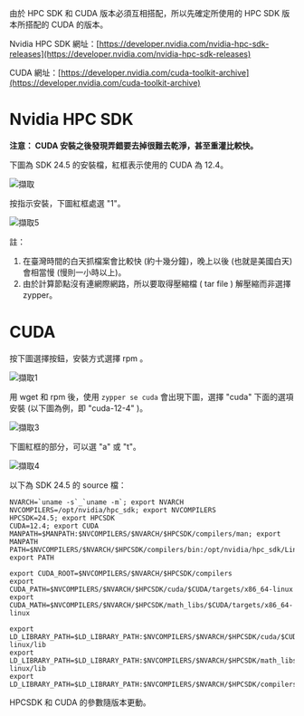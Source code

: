 由於 HPC SDK 和 CUDA 版本必須互相搭配，所以先確定所使用的 HPC SDK 版本所搭配的 CUDA 的版本。

Nvidia HPC SDK 網址：[https://developer.nvidia.com/nvidia-hpc-sdk-releases](https://developer.nvidia.com/nvidia-hpc-sdk-releases)

CUDA 網址：[https://developer.nvidia.com/cuda-toolkit-archive](https://developer.nvidia.com/cuda-toolkit-archive)

# Nvidia HPC SDK

**注意： CUDA 安裝之後發現弄錯要去掉很難去乾淨，甚至重灌比較快。**

下圖為 SDK 24.5 的安裝檔，紅框表示使用的 CUDA 為 12.4。

![擷取](https://github.com/ptcharliechen/SUSE15-cluster/assets/128341777/b3cfce54-857a-4d0b-b4c1-31379a20be83)

按指示安裝，下圖紅框處選 "1"。

![擷取5](https://github.com/ptcharliechen/SUSE15-cluster/assets/128341777/a72ea781-3a4f-4024-af86-1c6b05b92010)


註：
1. 在臺灣時間的白天抓檔案會比較快 (約十幾分鐘)，晚上以後 (也就是美國白天)會相當慢 (慢則一小時以上)。
2. 由於計算節點沒有連網際網路，所以要取得壓縮檔 ( tar file ) 解壓縮而非選擇 zypper。

# CUDA

按下圖選擇按鈕，安裝方式選擇 rpm 。

![擷取1](https://github.com/ptcharliechen/SUSE15-cluster/assets/128341777/15a0ca28-67c7-4a6b-92a5-fb83ce38e1e6)

用 wget 和 rpm 後，使用 ```zypper se cuda``` 會出現下圖，選擇 "cuda" 下面的選項安裝 (以下圖為例，即 "cuda-12-4" )。

![擷取3](https://github.com/ptcharliechen/SUSE15-cluster/assets/128341777/46bc3ec9-fc77-4961-ab77-8b39a6cd7958)

下圖紅框的部分，可以選 "a" 或 "t"。

![擷取4](https://github.com/ptcharliechen/SUSE15-cluster/assets/128341777/b0dc5e31-4aa9-490c-a4aa-cb860aa10631)

以下為 SDK 24.5 的 source 檔：
```
NVARCH=`uname -s`_`uname -m`; export NVARCH
NVCOMPILERS=/opt/nvidia/hpc_sdk; export NVCOMPILERS
HPCSDK=24.5; export HPCSDK
CUDA=12.4; export CUDA
MANPATH=$MANPATH:$NVCOMPILERS/$NVARCH/$HPCSDK/compilers/man; export MANPATH
PATH=$NVCOMPILERS/$NVARCH/$HPCSDK/compilers/bin:/opt/nvidia/hpc_sdk/Linux_x86_64/$HPCSDK/comm_libs/mpi/bin:$PATH; export PATH

export CUDA_ROOT=$NVCOMPILERS/$NVARCH/$HPCSDK/compilers
export CUDA_PATH=$NVCOMPILERS/$NVARCH/$HPCSDK/cuda/$CUDA/targets/x86_64-linux
export CUDA_MATH=$NVCOMPILERS/$NVARCH/$HPCSDK/math_libs/$CUDA/targets/x86_64-linux

export LD_LIBRARY_PATH=$LD_LIBRARY_PATH:$NVCOMPILERS/$NVARCH/$HPCSDK/cuda/$CUDA/targets/x86_64-linux/lib
export LD_LIBRARY_PATH=$LD_LIBRARY_PATH:$NVCOMPILERS/$NVARCH/$HPCSDK/math_libs/$CUDA/targets/x86_64-linux/lib
export LD_LIBRARY_PATH=$LD_LIBRARY_PATH:$NVCOMPILERS/$NVARCH/$HPCSDK/compilers/extras/qd/lib
```
HPCSDK 和 CUDA 的參數隨版本更動。

